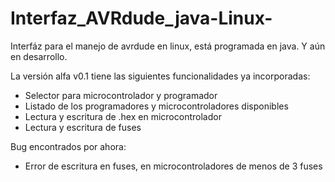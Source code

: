 # Interfaz_AVRdude_java-Linux-

Interfáz para el manejo de avrdude en linux, está programada en java. Y aún en desarrollo.

La versión alfa v0.1 tiene las siguientes funcionalidades ya incorporadas:
  
  - Selector para microcontrolador y programador
  - Listado de los programadores y microcontroladores disponibles
  - Lectura y escritura de .hex en microcontrolador
  - Lectura y escritura de fuses
  
Bug encontrados por ahora:

  - Error de escritura en fuses, en microcontroladores de menos de 3 fuses
